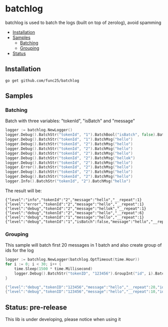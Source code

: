 # batchlog

batchlog is used to batch the logs (built on top of zerolog), avoid spamming 

* [Installation](#installation)
* [Samples](#samples)
 	* [Batching](#batching)
	* [Grouping](#grouping)
* [Status](#status-pre-release)


## Installation

`go get github.com/func25/batchlog`

## Samples

### Batching

Batch with three variables: "tokenId", "isBatch" and "message"
```go
logger := batchlog.NewLogger()
logger.Debug().BatchStr("tokenId", "1").BatchBool("isBatch", false).BatchMsg("hello")
logger.Debug().BatchStr("tokenId", "1").BatchMsg("hello")
logger.Debug().BatchStr("tokenId", "2").BatchMsg("hello")
logger.Debug().BatchStr("tokenId", "2").BatchMsg("hello")
logger.Debug().BatchStr("tokenId", "2").BatchMsg("hello")
logger.Debug().BatchStr("tokenId", "2").BatchMsg("hellok")
logger.Debug().BatchStr("tokenId", "2").BatchMsg("hello")
logger.Error().BatchStr("tokenId", "2").BatchMsg("hello")
logger.Debug().BatchStr("tokenId", "2").BatchMsg("hello")
logger.Debug().BatchStr("tokenId", "2").BatchMsg("hello")
logger.Info().BatchStr("tokenId", "2").BatchMsg("hello")
```

The result will be:
```
{"level":"info","tokenId":"2","message":"hello","__repeat":1}
{"level":"error","tokenId":"2","message":"hello","__repeat":1}
{"level":"debug","tokenId":"2","message":"hellok","__repeat":1}
{"level":"debug","tokenId":"2","message":"hello","__repeat":6}
{"level":"debug","tokenId":"1","message":"hello","__repeat":1}
{"level":"debug","tokenId":"1","isBatch":false,"message":"hello","__repeat":1}
```

### Grouping

This sample will batch first 20 messages in 1 batch and also create group of ids for the log
```go
logger := batchlog.NewLogger(batchlog.OptTimeout(time.Hour))
for i := 0; i < 30; i++ {
	time.Sleep(1500 * time.Millisecond)
	logger.Debug().BatchStr("tokenID", "123456").GroupInt("id", i).BatchMsg("hello")
}
```

```go
{"level":"debug","tokenID":"123456","message":"hello","__repeat":20,"id":["0","1","2","3","4","5","6","7","8","9","10","11","12","13","14","15","16","17","18","19"]}
{"level":"debug","tokenID":"123456","message":"hello","__repeat":10,"id":["20","21","22","23","24","25","26","27","28","29"]}
```

## Status: pre-release
This lib is under developing, please notice when using it
